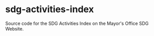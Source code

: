 # sdg-activities-index
Source code for the SDG Activities Index on the Mayor's Office SDG Website. 
